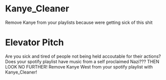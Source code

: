 # Kanye_Cleaner
Remove Kanye from your playlists because were getting sick of this shit 

# Elevator Pitch
Are you sick and tired of people not being held accoutable for their actions?
Does your spotify playlist have music from a self proclaimed Nazi???
THEN LOOK NO FURTHER! 
Remove Kanye West from your spotify playlist with Kanye_Cleaner!


